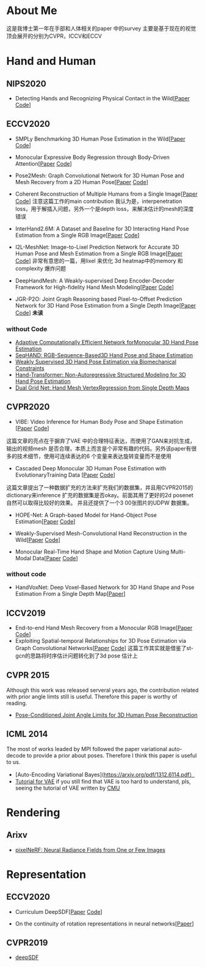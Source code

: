 # About Me  
这是我博士第一年在手部和人体相关的paper 中的survey 主要是基于现在的视觉顶会展开的分别为CVPR，ICCV和ECCV

# Hand and Human

## NIPS2020 
- Detecting Hands and Recognizing Physical Contact in the Wild\[[Paper](https://proceedings.neurips.cc//paper/2020/file/595373f017b659cb7743291e920a8857-Paper.pdf)  [Code](https://github.com/cvlab-stonybrook/ContactHands)\]

## ECCV2020


- SMPLy Benchmarking 3D Human Pose Estimation in the Wild\[[Paper](https://arxiv.org/pdf/2012.02743.pdf) [Code]()\] 
- Monocular Expressive Body Regression through Body-Driven Attention\[[Paper](https://expose.is.tue.mpg.de/) [Code](https://github.com/vchoutas/expose)\] 

- Pose2Mesh: Graph Convolutional Network for 3D Human Pose and Mesh Recovery from a 2D Human Pose\[[Paper](https://arxiv.org/pdf/2008.09047.pdf) [Code](https://github.com/hongsukchoi/Pose2Mesh_RELEASE)\]


- Coherent Reconstruction of Multiple Humans from a Single Image\[[Paper](https://arxiv.org/pdf/2006.08586.pdf) [Code](https://github.com/JiangWenPL/multiperson)\]   注意这篇工作的main contribution 我认为是，interpenetration loss，用于解插入问题，另外一个是depth loss，来解决估计的mesh的深度错误
- InterHand2.6M: A Dataset and Baseline for 3D Interacting Hand Pose Estimation from a Single RGB Image\[[Paper](https://arxiv.org/abs/2008.09309) [Code](https://github.com/facebookresearch/InterHand2.6M)\]
- I2L-MeshNet: Image-to-Lixel Prediction Network for Accurate 3D Human Pose and Mesh Estimation from a Single RGB Image\[[Paper](https://arxiv.org/abs/2008.03713) [Code](https://github.com/mks0601/I2L-MeshNet_RELEASE)\] 非常有意思的一篇，用lixel 来优化 3d heatmap中的memory 和complexity 爆炸问题
- DeepHandMesh: A Weakly-supervised Deep Encoder-Decoder Framework for High-fidelity Hand Mesh Modeling\[[Paper](https://link.springer.com/chapter/10.1007/978-3-030-58536-5_26) [Code](https://mks0601.github.io/DeepHandMesh/)\]
- JGR-P2O: Joint Graph Reasoning based Pixel-to-Offset Prediction Network for 3D Hand Pose Estimation from a Single Depth Image\[[Paper](https://arxiv.org/abs/2007.04646) [Code](https://github.com/fanglinpu/JGR-P2O)\] **未读**
### without Code
- [Adaptive Computationally Efficient Network forMonocular 3D Hand Pose Estimation](https://www.ecva.net/papers/eccv_2020/papers_ECCV/papers/123490120.pdf)
- [SeqHAND: RGB-Sequence-Based3D Hand Pose and Shape Estimation](https://www.ecva.net/papers/eccv_2020/papers_ECCV/papers/123570120.pdf)
- [Weakly Supervised 3D Hand Pose Estimation via Biomechanical Constraints](https://www.ecva.net/papers/eccv_2020/papers_ECCV/papers/123620205.pdf)
- [Hand-Transformer: Non-Autoregressive Structured Modeling for 3D Hand Pose Estimation](https://www.ecva.net/papers/eccv_2020/papers_ECCV/papers/123700018.pdf)
- [Dual Grid Net: Hand Mesh VertexRegression from Single Depth Maps](https://www.ecva.net/papers/eccv_2020/papers_ECCV/papers/123750443.pdf)


## CVPR2020


- VIBE: Video Inference for Human Body Pose and Shape Estimation  \[[Paper](https://arxiv.org/pdf/1912.05656.pdf)  [Code](https://github.com/mkocabas/VIBE)\]

这篇文章的亮点在于摒弃了VAE 中的合理特征表达，而使用了GAN来对抗生成，输出的视频mesh 是否合理，本质上而言是个非常有趣的代码。另外该paper有很多的技术细节，使用可连续表达的6 个变量来表达旋转变量而不是使用

- Cascaded Deep Monocular 3D Human Pose Estimation with EvolutionaryTraining Data \[[Paper](https://openaccess.thecvf.com/content_CVPR_2020/papers/Li_Cascaded_Deep_Monocular_3D_Human_Pose_Estimation_With_Evolutionary_Training_CVPR_2020_paper.pdf)  [Code](https://github.com/Nicholasli1995/EvoSkeleton)\]

这篇文章提出了一种数据扩充的方法来扩充我们的数据集，并且用CVPR2015的dictionary来inference 扩充的数据集是否okay。前面其用了更好的2d posenet 自然可以取得比较好的效果。 并且还提供了一个3
00张图片的UDPW 数据集。


- HOPE-Net: A Graph-based Model for Hand-Object Pose Estimation\[[Paper](https://openaccess.thecvf.com/content_CVPR_2020/papers/Doosti_HOPE-Net_A_Graph-Based_Model_for_Hand-Object_Pose_Estimation_CVPR_2020_paper.pdf)  [Code](https://github.com/bardiadoosti/HOPE)\]

- Weakly-Supervised Mesh-Convolutional Hand Reconstruction in the Wild\[[Paper](https://openaccess.thecvf.com/content_CVPR_2020/papers/Kulon_Weakly-Supervised_Mesh-Convolutional_Hand_Reconstruction_in_the_Wild_CVPR_2020_paper.pdf
) [Code](https://arielai.com/mesh_hands)\]

- Monocular Real-Time Hand Shape and Motion Capture Using Multi-Modal Data\[[Paper](https://openaccess.thecvf.com/content_CVPR_2020/papers/Zhou_Monocular_Real-Time_Hand_Shape_and_Motion_Capture_Using_Multi-Modal_Data_CVPR_2020_paper.pdf
) [Code](https://github.com/CalciferZh/minimal-hand)\]


### without code
- HandVoxNet: Deep Voxel-Based Network for 3D Hand Shape and Pose Estimation From a Single Depth Map\[[Paper](https://openaccess.thecvf.com/content_CVPR_2020/papers/Malik_HandVoxNet_Deep_Voxel-Based_Network_for_3D_Hand_Shape_and_Pose_CVPR_2020_paper.pdf)\]







## ICCV2019
- End-to-end Hand Mesh Recovery from a Monocular RGB Image\[[Paper](https://arxiv.org/abs/1902.09305) [Code](https://github.com/MandyMo/HAMR)\]
- Exploiting Spatial-temporal Relationships for 3D Pose Estimation via Graph Convolutional Networks\[[Paper](https://openaccess.thecvf.com/content_ICCV_2019/papers/Cai_Exploiting_Spatial-Temporal_Relationships_for_3D_Pose_Estimation_via_Graph_Convolutional_ICCV_2019_paper.pdf) [Code](https://github.com/vanoracai/Exploiting-Spatial-temporal-Relationships-for-3D-Pose-Estimation-via-Graph-Convolutional-Networks)\] 这篇工作其实就是借鉴了st-gcn的思路将时序估计问题转化到了3d pose 估计上


## CVPR 2015
Although this work was released serveral years ago, the contribution related with prior angle limts still is useful. Therefore this paper is worthy of reading.   
- [Pose-Conditioned Joint Angle Limits for 3D Human Pose Reconstruction](https://www.cv-foundation.org/openaccess/content_cvpr_2015/papers/Akhter_Pose-Conditioned_Joint_Angle_2015_CVPR_paper.pdf)

## ICML 2014
The most of works leaded by MPI followed the paper variational auto-decode to provide a prior about poses. Therefore I think this paper is useful to us.

- [Auto-Encoding Variational Bayes](https://arxiv.org/pdf/1312.6114.pdf）
- [Tutorial for VAE](https://zhuanlan.zhihu.com/p/34998569)
  if you still find that VAE is too hard to understand, pls, seeing the tutorial of VAE written by [CMU](https://arxiv.org/pdf/1606.05908.pdf)  



# Rendering

## Arixv
- [pixelNeRF: Neural Radiance Fields from One or Few Images](https://arxiv.org/pdf/2012.02190.pdf)



# Representation

## ECCV2020
- Curriculum DeepSDF\[[Paper](https://arxiv.org/abs/2003.08593) [Code](https://github.com/Janus-Shiau/6d_rot_tensorflow)]

- On the continuity of rotation representations in neural networks\[[Paper](https://openaccess.thecvf.com/content_CVPR_2019/papers/Zhou_On_the_Continuity_of_Rotation_Representations_in_Neural_Networks_CVPR_2019_paper.pdf)\]

## CVPR2019
- [deepSDF](https://openaccess.thecvf.com/content_CVPR_2019/papers/Park_DeepSDF_Learning_Continuous_Signed_Distance_Functions_for_Shape_Representation_CVPR_2019_paper.pdf)



